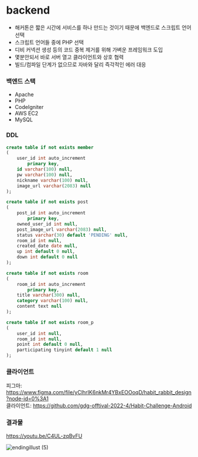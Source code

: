 # backend

- 해커톤은 짧은 시간에 서비스를 하나 만드는 것이기 때문에 백엔드로 스크립트 언어 선택
- 스크립트 언어들 중에 PHP 선택
- 디비 커넥션 생성 등의 코드 중복 제거를 위해 가벼운 프레임워크 도입
- 몇분안되서 바로 서버 열고 클라이언트와 상호 협력
- 빌드/컴파일 단계가 없으므로 자바와 달리 즉각적인 에러 대응

### 백엔드 스택   
- Apache   
- PHP   
- CodeIgniter   
- AWS EC2   
- MySQL

### DDL
```sql
create table if not exists member
(
	user_id int auto_increment
		primary key,
	id varchar(100) null,
	pw varchar(100) null,
	nickname varchar(100) null,
	image_url varchar(2083) null
);

create table if not exists post
(
	post_id int auto_increment
		primary key,
	owned_user_id int null,
	post_image_url varchar(2083) null,
	status varchar(30) default 'PENDING' null,
	room_id int null,
	created_date date null,
	up int default 0 null,
	down int default 0 null
);

create table if not exists room
(
	room_id int auto_increment
		primary key,
	title varchar(300) null,
	category varchar(100) null,
	content text null
);

create table if not exists room_p
(
	user_id int null,
	room_id int null,
	point int default 0 null,
	participating tinyint default 1 null
);


```

### 클라이언트
피그마: https://www.figma.com/file/yClhrIK6nkMr4YBxEOOoqD/habit_rabbit_design?node-id=0%3A1   
클라이언트: https://github.com/gdg-offtival-2022-4/Habit-Challenge-Android


### 결과물
https://youtu.be/C4UL-zqBvFU

![endingillust (5)](https://user-images.githubusercontent.com/59721293/176052854-c9f98a2c-fe56-4700-9ba1-7f92752ff9bf.png)
